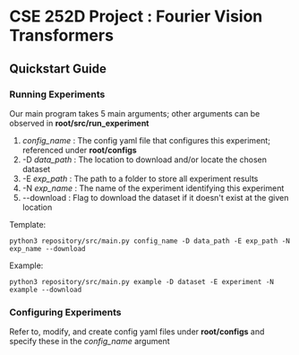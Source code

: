 # CSE 252D Project : Fourier Vision Transformers

## Quickstart Guide

### Running Experiments 
Our main program takes 5 main arguments; other arguments can be observed in **root/src/run_experiment**
1. *config_name* : The config yaml file that configures this experiment; referenced under **root/configs**
2. -D *data_path* : The location to download and/or locate the chosen dataset
3. -E *exp_path* : The path to a folder to store all experiment results
4. -N *exp_name* : The name of the experiment identifying this experiment
5. --download : Flag to download the dataset if it doesn't exist at the given location 

Template:

    python3 repository/src/main.py config_name -D data_path -E exp_path -N exp_name --download

Example:

    python3 repository/src/main.py example -D dataset -E experiment -N example --download

### Configuring Experiments
Refer to, modify, and create config yaml files under **root/configs** and specify these in the *config_name* argument